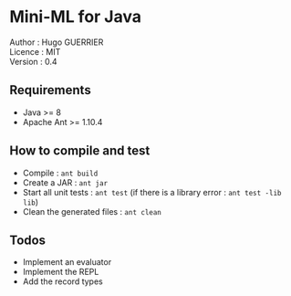 # Mini-ML for Java

Author : Hugo GUERRIER \
Licence : MIT \
Version : 0.4

## Requirements

* Java >= 8
* Apache Ant >= 1.10.4

## How to compile and test

* Compile : `ant build`
* Create a JAR : `ant jar`
* Start all unit tests : `ant test` (if there is a library error : `ant test -lib lib`)
* Clean the generated files : `ant clean`

## Todos

* Implement an evaluator
* Implement the REPL
* Add the record types